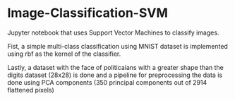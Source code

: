# Image-Classification-SVM

Jupyter notebook that uses Support Vector Machines to classify images.

Fist, a simple multi-class classification using MNIST dataset is implemented using rbf as the kernel of the classifier.

Lastly, a dataset with the face of politicaians with a greater shape than the digits dataset (28x28) is done and a pipeline for preprocessing the data is done using PCA components (350 principal components out of 2914 flattened pixels)
